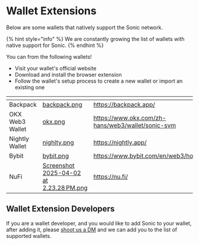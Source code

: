 # Wallet Extensions

Below are some wallets that natively support the Sonic network.

{% hint style="info" %}
We are constantly growing the list of wallets with native support for Sonic.
{% endhint %}

You can from the following wallets!

* Visit your wallet's official website
* Download and install the browser extension
* Follow the wallet's setup process to create a new wallet or import an existing one

<table data-view="cards"><thead><tr><th></th><th data-hidden data-card-cover data-type="files"></th><th data-hidden data-card-target data-type="content-ref"></th></tr></thead><tbody><tr><td>Backpack</td><td><a href="../../.gitbook/assets/backpack.png">backpack.png</a></td><td><a href="https://backpack.app/">https://backpack.app/</a></td></tr><tr><td>OKX  Web3 Wallet</td><td><a href="../../.gitbook/assets/okx.png">okx.png</a></td><td><a href="https://www.okx.com/zh-hans/web3/wallet/sonic-svm">https://www.okx.com/zh-hans/web3/wallet/sonic-svm</a></td></tr><tr><td>Nightly Wallet</td><td><a href="../../.gitbook/assets/nighlty.png">nighlty.png</a></td><td><a href="https://nightly.app/">https://nightly.app/</a></td></tr><tr><td>Bybit</td><td><a href="../../.gitbook/assets/bybit.png">bybit.png</a></td><td><a href="https://www.bybit.com/en/web3/home">https://www.bybit.com/en/web3/home</a></td></tr><tr><td>NuFi</td><td><a href="../../.gitbook/assets/Screenshot 2025-04-02 at 2.23.28 PM.png">Screenshot 2025-04-02 at 2.23.28 PM.png</a></td><td><a href="https://nu.fi/">https://nu.fi/</a></td></tr></tbody></table>

## Wallet Extension Developers

If you are a wallet developer, and you would like to add Sonic to your wallet, after adding it, please [shoot us a DM](https://twitter.com/sonicsvm) and we can add you to the list of supported wallets.
